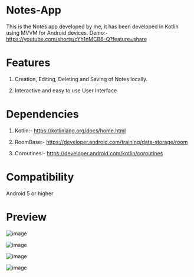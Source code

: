 # Notes-App
This is the Notes app developed by me, it has been developed in Kotlin using MVVM for Android devices.
Demo:- https://youtube.com/shorts/cYh1nMCB6-Q?feature=share

# Features
1. Creation, Editing, Deleting and Saving of Notes locally.

2. Interactive and easy to use User Interface

# Dependencies

1. Kotlin:- https://kotlinlang.org/docs/home.html

2. RoomBase:- https://developer.android.com/training/data-storage/room

3. Coroutines:- https://developer.android.com/kotlin/coroutines

# Compatibility

Android 5 or higher

# Preview

![image](https://user-images.githubusercontent.com/85218416/164109623-33408bd2-a099-4f61-8a10-a50f01ba3f3f.png)

![image](https://user-images.githubusercontent.com/85218416/164109639-4bea4f61-ed55-4d57-8cbf-081a14e50c93.png)

![image](https://user-images.githubusercontent.com/85218416/164109651-9221441e-63cd-4817-abf7-59e35cacb24b.png)

![image](https://user-images.githubusercontent.com/85218416/164109659-ab0ac1b1-b97b-4928-9ea4-3825c2e01e51.png)



